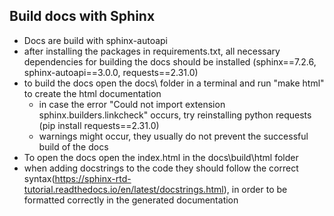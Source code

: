 ## Build docs with Sphinx ##
- Docs are build with sphinx-autoapi
- after installing the packages in requirements.txt, all necessary dependencies for building the docs should be installed (sphinx==7.2.6, sphinx-autoapi==3.0.0, requests==2.31.0)
- to build the docs open the docs\ folder in a terminal and run "make html" to create the html documentation
    - in case the error "Could not import extension sphinx.builders.linkcheck" occurs, try reinstalling python requests (pip install requests==2.31.0)
    - warnings might occur, they usually do not prevent the successful build of the docs
- To open the docs open the index.html in the docs\build\html folder
- when adding docstrings to the code they should follow the correct syntax(https://sphinx-rtd-tutorial.readthedocs.io/en/latest/docstrings.html), in order to be formatted correctly in the generated documentation